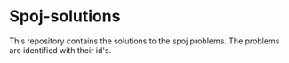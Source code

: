 Spoj-solutions
==============

This repository contains the solutions to the spoj problems. The problems are identified with their id's.
